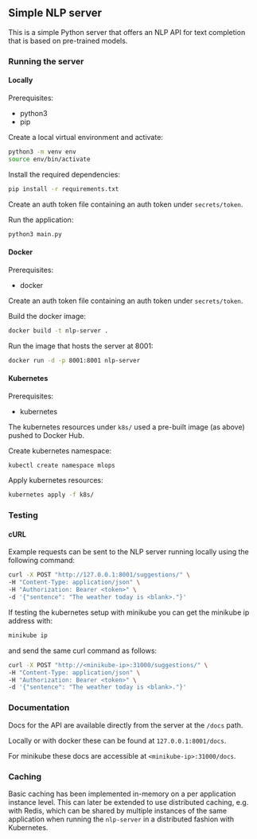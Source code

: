 
## Simple NLP server

This is a simple Python server that offers an NLP API for text completion that is based on pre-trained models.

### Running the server

#### Locally

Prerequisites:
- python3
- pip

Create a local virtual environment and activate:

```bash
python3 -m venv env
source env/bin/activate
```

Install the required dependencies:
```bash
pip install -r requirements.txt
```

Create an auth token file containing an auth token under `secrets/token`.

Run the application:
```bash
python3 main.py
```

#### Docker

Prerequisites:
- docker

Create an auth token file containing an auth token under `secrets/token`.

Build the docker image:
```bash
docker build -t nlp-server .
```

Run the image that hosts the server at 8001:
```bash
docker run -d -p 8001:8001 nlp-server
```

#### Kubernetes

Prerequisites:
- kubernetes

The kubernetes resources under `k8s/` used a pre-built image (as above) pushed to Docker Hub.

Create kubernetes namespace:
```bash
kubectl create namespace mlops
```

Apply kubernetes resources:
```bash
kubernetes apply -f k8s/
```

### Testing

#### cURL

Example requests can be sent to the NLP server running locally using the following command:
```bash
curl -X POST "http://127.0.0.1:8001/suggestions/" \
-H "Content-Type: application/json" \
-H "Authorization: Bearer <token>" \
-d '{"sentence": "The weather today is <blank>."}'
```

If testing the kubernetes setup with minikube you can get the minikube ip address with:
```bash
minikube ip
```

and send the same curl command as follows:
```bash
curl -X POST "http://<minikube-ip>:31000/suggestions/" \
-H "Content-Type: application/json" \
-H "Authorization: Bearer <token>" \
-d '{"sentence": "The weather today is <blank>."}'
```

### Documentation

Docs for the API are available directly from the server at the `/docs` path.

Locally or with docker these can be found at `127.0.0.1:8001/docs`.

For minikube these docs are accessible at `<minikube-ip>:31000/docs`.

### Caching

Basic caching has been implemented in-memory on a per application instance level. This can later
be extended to use distributed caching, e.g. with Redis, which can be shared by multiple instances
of the same application when running the `nlp-server` in a distributed fashion with Kubernetes.
